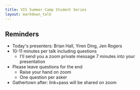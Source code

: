 ```yaml
---
title: VIS Summer Camp Student Series
layout: markdown_talk
---
```


## Reminders

* Today's presenters: Brian Hall, Yiren Ding, Jen Rogers
* 10-11 minutes per talk including questions
  * I'll send you a zoom private message 7 minutes into your presentation
* Please leave questions for the end
  * Raise your hand on zoom
  * One question per asker
* Gathertown after: link+pass will be shared on zoom
